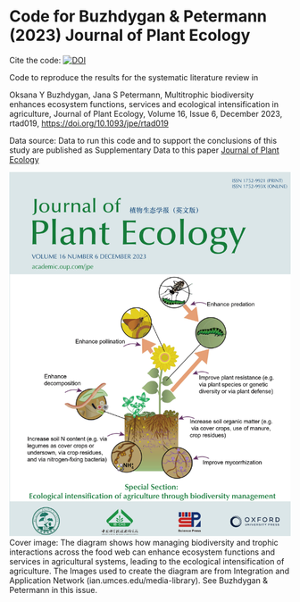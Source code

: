 # Code for Buzhdygan & Petermann (2023) Journal of Plant Ecology

Cite the code: [![DOI](https://zenodo.org/badge/601563601.svg)](https://zenodo.org/doi/10.5281/zenodo.12770276)

Code to reproduce the results for the systematic literature review in 
	
Oksana Y Buzhdygan, Jana S Petermann, Multitrophic biodiversity enhances ecosystem functions, services and ecological intensification in agriculture, Journal of Plant Ecology, Volume 16, Issue 6, December 2023, rtad019, https://doi.org/10.1093/jpe/rtad019  


Data source: 
Data to run this code and to support the conclusions of this study are published as Supplementary Data to this paper [Journal of Plant Ecology](https://academic.oup.com/jpe/article/16/6/rtad019/7177879)

![ ](Cover_16_6.jpg)
Cover image:
The diagram shows how managing biodiversity and trophic interactions across the food web can enhance ecosystem functions and services in agricultural systems, leading to the ecological intensification of agriculture. The Images used to create the diagram are from Integration and Application Network (ian.umces.edu/media-library). See Buzhdygan & Petermann in this issue.
